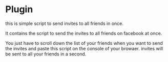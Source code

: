 # Plugin
this is simple script to send invites to all friends in once.

It contains the script to send the invites to all friends on facebook at once.
 
You just have to scroll down the list of your friends when you want to send the invites and paste this script on the
console of your browaer. invites will be sent to all your friends in a second.
